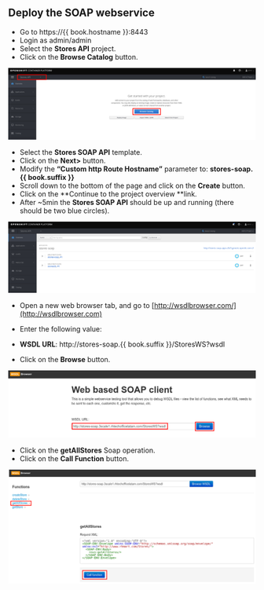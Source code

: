 ## Deploy the SOAP webservice
 
* Go to https://{{ book.hostname }}:8443
* Login as admin/admin
* Select the **Stores API** project.
* Click on the **Browse Catalog** button.

![](../assets/Selection_357.png)

* Select the **Stores SOAP API** template.
* Click on the **Next>** button.
* Modify the **“Custom http Route Hostname”** parameter to: **stores-soap.{{ book.suffix }}**
* Scroll down to the bottom of the page and click on the **Create** button.
* Click on the **Continue to the project overview **link.
* After ~5min the **Stores SOAP API** should be up and running (there should be two blue circles).

![](../assets/Selection_358.png)

* Open a new web browser tab, and go to [http://wsdlbrowser.com/](http://wsdlbrowser.com)
* Enter the following value:

* **WSDL URL**:  http://stores-soap.{{ book.suffix }}/StoresWS?wsdl

* Click on the **Browse** button.

![](../images/image148.png)

* Click on the **getAllStores** Soap operation.
* Click on the **Call Function** button.

![](../images/image97.png)

